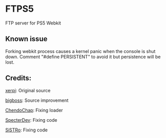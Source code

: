 # FTPS5
FTP server for PS5 Webkit

## Known issue
Forking webkit process causes a kernel panic when the console is shut down.
Comment "#define PERSISTENT" to avoid it but persistence will be lost.

## Credits:

[xerpi](https://github.com/xerpi): Original source

[bigboss](https://github.com/psxdev): Source improvement

[ChendoChap](https://github.com/ChendoChap): Fixing loader

[SpecterDev](https://github.com/Cryptogenic): Fixing code

[SiSTRo](https://github.com/SiSTR0): Fixing code